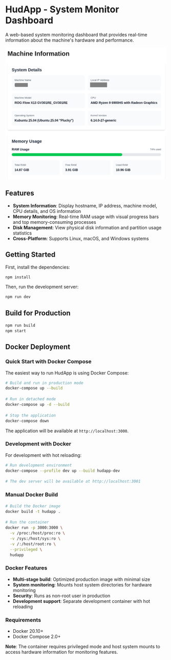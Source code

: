# HudApp - System Monitor Dashboard

A web-based system monitoring dashboard that provides real-time information about the machine's hardware and performance.

![Screenshot](img/hud-screenshot.png "Screenshot")

## Features

- **System Information**: Display hostname, IP address, machine model, CPU details, and OS information
- **Memory Monitoring**: Real-time RAM usage with visual progress bars and top memory-consuming processes
- **Disk Management**: View physical disk information and partition usage statistics
- **Cross-Platform**: Supports Linux, macOS, and Windows systems


## Getting Started

First, install the dependencies:

```bash
npm install
```

Then, run the development server:

```bash
npm run dev
```

## Build for Production

```bash
npm run build
npm start
```

## Docker Deployment

### Quick Start with Docker Compose

The easiest way to run HudApp is using Docker Compose:

```bash
# Build and run in production mode
docker-compose up --build

# Run in detached mode
docker-compose up -d --build

# Stop the application
docker-compose down
```

The application will be available at `http://localhost:3000`.

### Development with Docker

For development with hot reloading:

```bash
# Run development environment
docker-compose --profile dev up --build hudapp-dev

# The dev server will be available at http://localhost:3001
```

### Manual Docker Build

```bash
# Build the Docker image
docker build -t hudapp .

# Run the container
docker run -p 3000:3000 \
  -v /proc:/host/proc:ro \
  -v /sys:/host/sys:ro \
  -v /:/host/root:ro \
  --privileged \
  hudapp
```

### Docker Features

- **Multi-stage build**: Optimized production image with minimal size
- **System monitoring**: Mounts host system directories for hardware monitoring
- **Security**: Runs as non-root user in production
- **Development support**: Separate development container with hot reloading

### Requirements

- Docker 20.10+
- Docker Compose 2.0+

**Note**: The container requires privileged mode and host system mounts to access hardware information for monitoring features.
